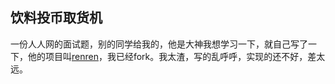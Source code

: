 饮料投币取货机
-------------
>
一份人人网的面试题，别的同学给我的，他是大神我想学习一下，就自己写了一下，他的项目叫[renren](https://github.com/WesternRanger/renren)，我已经fork。我太渣，写的乱呼呼，实现的还不好，差太远。

